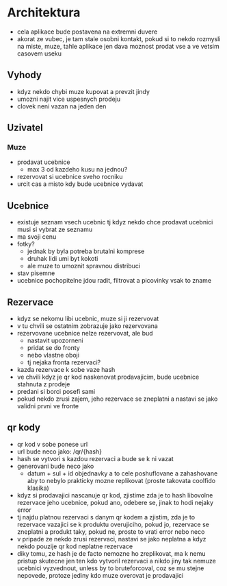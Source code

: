 # Architektura

- cela aplikace bude postavena na extremni duvere
- akorat ze vubec, je tam stale osobni kontakt, pokud si to nekdo rozmysli na miste, muze, tahle aplikace jen dava moznost prodat vse a ve vetsim casovem useku

## Vyhody

- kdyz nekdo chybi muze kupovat a prevzit jindy
- umozni najit vice uspesnych prodeju
- clovek neni vazan na jeden den

## Uzivatel

### Muze

- prodavat ucebnice
    - max 3 od kazdeho kusu na jednou?
- rezervovat si ucebnice sveho rocniku
- urcit cas a misto kdy bude ucebnice vydavat

## Ucebnice

- existuje seznam vsech ucebnic tj kdyz nekdo chce prodavat ucebnici musi si vybrat ze seznamu
- ma svoji cenu
- fotky?
    - jednak by byla potreba brutalni komprese
    - druhak lidi umi byt kokoti
    - ale muze to umoznit spravnou distribuci
- stav pisemne
- ucebnice pochopitelne jdou radit, filtrovat a picovinky vsak to zname

## Rezervace

- kdyz se nekomu libi ucebnic, muze si ji rezervovat
- v tu chvili se ostatnim zobrazuje jako rezervovana
- rezervovane ucebnice nelze rezervovat, ale bud
    - nastavit upozorneni
    - pridat se do fronty
    - nebo vlastne oboji
    - tj nejaka fronta rezervaci?
- kazda rezervace k sobe vaze hash
- ve chvili kdyz je qr kod naskenovat prodavajicim, bude ucebnice stahnuta z prodeje
- predani si borci posefi sami
- pokud nekdo zrusi zajem, jeho rezervace se zneplatni a nastavi se jako validni prvni ve fronte

## qr kody

- qr kod v sobe ponese url
- url bude neco jako: /qr/{hash}
- hash se vytvori s kazdou rezervaci a bude se k ni vazat
- generovani bude neco jako
    - datum + sul + id objednavky a to cele poshuflovane a zahashovane aby to nebylo prakticky mozne replikovat (proste takovata coolfido klasika)
- kdyz si prodavajici nascanuje qr kod, zjistime zda je to hash libovolne rezervace jeho ucebnice, pokud ano, odebere se, jinak to hodi nejaky error
- tj najdu platnou rezervaci s danym qr kodem a zjistim, zda je to rezervace vazajici se k produktu overujiciho, pokud jo, rezervace se zneplatni a produkt taky, pokud ne, proste to vrati error nebo neco
- v pripade ze nekdo zrusi rezervaci, nastavi se jako neplatna a kdyz nekdo pouzije qr kod neplatne rezervace
- diky tomu, ze hash je de facto nemozne ho zreplikovat, ma k nemu pristup skutecne jen ten kdo vytvoril rezervaci a nikdo jiny tak nemuze ucebnici vyzvednout, unless by to bruteforcoval, coz se mu stejne nepovede, protoze jediny kdo muze overovat je prodavajici
